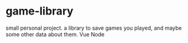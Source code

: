 # game-library
small personal project. a library to save games you played, and maybe some other data about them. Vue Node
